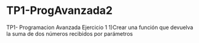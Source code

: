 # TP1-ProgAvanzada2
TP1- Programacion Avanzada
Ejercicio 1 
1)Crear una función que devuelva la suma de dos números recibidos por parámetros 
